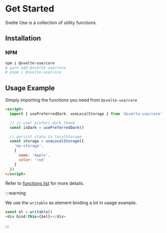 # Get Started

Svelte Use is a collection of utility functions.

## Installation

### NPM

```bash
npm i @svelte-use/core
# yarn add @svelte-use/core
# pnpm i @svelte-use/core
```

## Usage Example

Simply importing the functions you need from `@svelte-use/core`

```html
<script>
  import { usePreferredDark, useLocalStorage } from '@svelte-use/core'

  // is user prefers dark theme
  const isDark = usePreferredDark()

  // persist state in localStorage
  const storage = useLocalStorage({
    'my-storage',
    {
      name: 'Apple',
      color: 'red'
    }
  })
</script>
```

Refer to [functions list](/functions) for more details.

:::warning

We use the `writable` as element binding a lot in usage example.

```js
const el = writable()
<div bind:this={$el}></div>
```

:::
